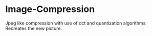 # Image-Compression
Jpeg like compression with use of dct and quantization algorithms. Recreates the new picture.
